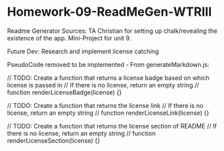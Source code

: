 # Homework-09-ReadMeGen-WTRIII
Readme Generator
Sources:
TA Christian for setting up chalk/revealing the existence of the app.
Mini-Project for unit 9.

Future Dev:
Research and implement license catching

PseudoCode removed to be implemented -
From generateMarkdown.js:

// TODO: Create a function that returns a license badge based on which license is passed in
// If there is no license, return an empty string
// function renderLicenseBadge(license) {}

// TODO: Create a function that returns the license link
// If there is no license, return an empty string
// function renderLicenseLink(license) {}

// TODO: Create a function that returns the license section of README
// If there is no license, return an empty string
// function renderLicenseSection(license) {}

